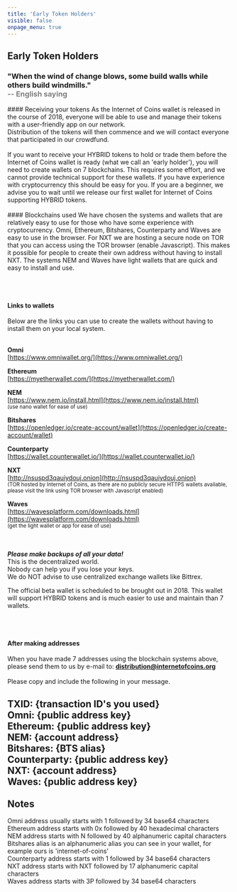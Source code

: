 ```yaml
---
title: 'Early Token Holders'
visible: false
onpage_menu: true
---
```


## Early Token Holders
<h3>"When the wind of change blows, some build walls while others build windmills."<br><span style="color:gray;"> -- English saying</span></h3>
#### Receiving your tokens
As the Internet of Coins wallet is released in the course of 2018, everyone will be able to use and manage their tokens with a user-friendly app on our network. <br>Distribution of the tokens will then commence and we will contact everyone that participated in our crowdfund.
<br><br>
If you want to receive your HYBRID tokens to hold or trade them before the Internet of Coins wallet is ready (what we call an 'early holder'), you will need to create wallets on 7 blockchains. This requires some effort, and we cannot provide technical support for these wallets. If you have experience with cryptocurrency this should be easy for you. If you are a beginner, we advise you to wait until we release our first wallet for Internet of Coins supporting HYBRID tokens.
<br><br>
#### Blockchains used
We have chosen the systems and wallets that are relatively easy to use for those who have some experience with cryptocurrency. Omni, Ethereum, Bitshares, Counterparty and Waves are easy to use in the browser. For NXT we are hosting a secure node on TOR that you can access using the TOR browser (enable Javascript). This makes it possible for people to create their own address without having to install NXT. The systems NEM and Waves have light wallets that are quick and easy to install and use.

<br><br>
#### Links to wallets
Below are the links you can use to create the wallets without having to install them on your local system.<br><br>

**Omni**<br>
[https://www.omniwallet.org/](https://www.omniwallet.org/)

**Ethereum**<br>
[https://myetherwallet.com/](https://myetherwallet.com/)

**NEM**<br>
[https://www.nem.io/install.html](https://www.nem.io/install.html)
<br><small>(use nano wallet for ease of use)</small>

**Bitshares**<br>
[https://openledger.io/create-account/wallet](https://openledger.io/create-account/wallet)

**Counterparty**<br>
[https://wallet.counterwallet.io/](https://wallet.counterwallet.io/)

**NXT**<br>
[http://nsuspd3qauiydouj.onion](http://nsuspd3qauiydouj.onion)
<br><small>(TOR hosted by Internet of Coins, as there are no publicly secure HTTPS wallets available,  
  please visit the link using TOR browser with Javascript enabled)</small>

**Waves**<br>
[https://wavesplatform.com/downloads.html](https://wavesplatform.com/downloads.html)
<br><small>(get the light wallet or app for ease of use)</small>

<br><br>
**_Please make backups of all your data!_**<br>
This is the decentralized world.<br>
Nobody can help you if you lose your keys.<br>
We do NOT advise to use centralized exchange wallets like Bittrex.

The official beta wallet is scheduled to be brought out in 2018. This wallet will support HYBRID tokens and is much easier to use and maintain than 7 wallets.

<br><br>
#### After making addresses
When you have made 7 addresses using the blockchain systems above, please send them to us by e-mail to: **distribution@internetofcoins.org**<br><br>Please copy and include the following in your message.

TXID: {transaction ID's you used}<br>
Omni: {public address key}<br>
Ethereum: {public address key}<br>
NEM: {account address}<br>
Bitshares: {BTS alias}<br>
Counterparty: {public address key}<br>
NXT: {account address}<br>
Waves: {public address key}<br>
<br>
Notes
---
Omni address usually starts with 1 followed by 34 base64 characters<br>
Ethereum address starts with 0x followed by 40 hexadecimal characters<br>
NEM address starts with N followed by 40 alphanumeric capital characters<br>
Bitshares alias is an alphanumeric alias you can see in your wallet, for example ours is 'internet-of-coins'<br>
Counterparty address starts with 1 followed by 34 base64 characters<br>
NXT address starts with NXT followed by 17 alphanumeric capital characters<br>
Waves address starts with 3P followed by 34 base64 characters<br>
